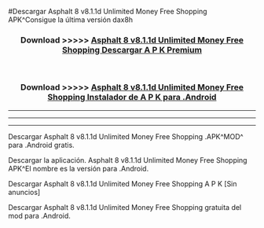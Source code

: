 #Descargar Asphalt 8 v8.1.1d Unlimited Money Free Shopping  APK^Consigue la última versión dax8h



<div align="center">
<h3>Download >>>>> <a href="https://es-sites.web.app/?es= Asphalt 8 v8.1.1d Unlimited Money Free Shopping ">Asphalt 8 v8.1.1d Unlimited Money Free Shopping  Descargar A P K Premium</a></h3><br>

<h3>Download >>>>> <a href="https://es-sites.web.app/?es= Asphalt 8 v8.1.1d Unlimited Money Free Shopping ">Asphalt 8 v8.1.1d Unlimited Money Free Shopping  Instalador de A P K para .Android</a></h3>
</div>


----------------------------------------------------------

----------------------------------------------------------

----------------------------------------------------------

Descargar Asphalt 8 v8.1.1d Unlimited Money Free Shopping  .APK^MOD^ para .Android gratis.

Descargar la aplicación. Asphalt 8 v8.1.1d Unlimited Money Free Shopping  APK^El nombre es la versión para .Android.

Descargar Asphalt 8 v8.1.1d Unlimited Money Free Shopping  A P K [Sin anuncios]

Descargar Asphalt 8 v8.1.1d Unlimited Money Free Shopping  gratuita del mod para .Android.